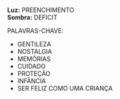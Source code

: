 **Luz:** PREENCHIMENTO  
**Sombra:** DEFICIT

PALAVRAS-CHAVE:
- GENTILEZA
- NOSTALGIA
- MEMÓRIAS
- CUIDADO
- PROTEÇÃO
- INFÂNCIA
- SER FELIZ COMO UMA CRIANÇA